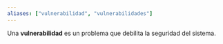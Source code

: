 ```yaml
---
aliases: ["vulnerabilidad", "vulnerabilidades"]
---
```

Una **vulnerabilidad** es un problema que debilita la seguridad del sistema. 